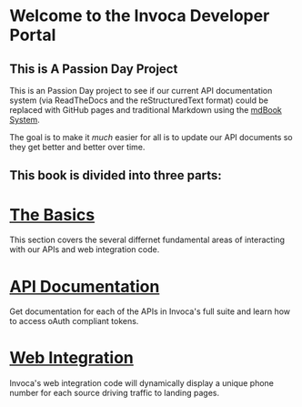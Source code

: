 # Welcome to the Invoca Developer Portal


## This is A Passion Day Project

This is an Passion Day project to see if our current API documentation
system (via ReadTheDocs and the reStructuredText format) could be
replaced with GitHub pages and traditional Markdown using the [mdBook System](https://rust-lang.github.io/mdBook/format/markdown.html).

The goal is to make it *much* easier for all is to update our API documents so they get better and better over time. 

## This book is divided into three parts:

[The Basics](./basics/index.md)
======
This section covers the several differnet fundamental areas of interacting with our APIs and web integration code.


[API Documentation](./api_documentation/index.md)
======
Get documentation for each of the APIs in Invoca's full suite and learn how to access oAuth compliant tokens.

[Web Integration](./web_integration.md)
======

Invoca's web integration code will dynamically display a unique phone number for each source driving traffic to landing pages.
